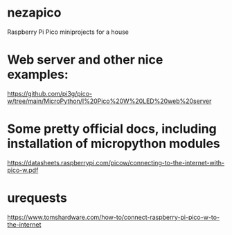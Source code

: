 # nezapico
Raspberry Pi Pico miniprojects for a house

# Web server and other nice examples:
https://github.com/pi3g/pico-w/tree/main/MicroPython/I%20Pico%20W%20LED%20web%20server

# Some pretty official docs, including installation of micropython modules
https://datasheets.raspberrypi.com/picow/connecting-to-the-internet-with-pico-w.pdf

# urequests
https://www.tomshardware.com/how-to/connect-raspberry-pi-pico-w-to-the-internet
